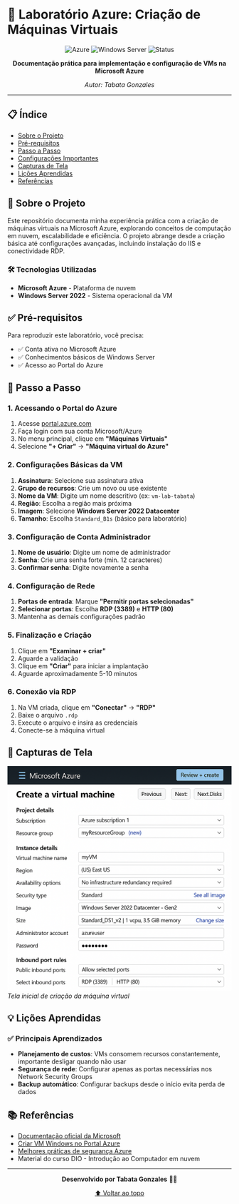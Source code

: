 # 🚀 Laboratório Azure: Criação de Máquinas Virtuais

<div align="center">
  
![Azure](https://img.shields.io/badge/Microsoft%20Azure-0078D4?style=for-the-badge&logo=microsoft-azure&logoColor=white)
![Windows Server](https://img.shields.io/badge/Windows%20Server-0078D6?style=for-the-badge&logo=windows&logoColor=white)
![Status](https://img.shields.io/badge/Status-Conclu%C3%ADdo-brightgreen?style=for-the-badge)

**Documentação prática para implementação e configuração de VMs na Microsoft Azure**

*Autor: Tabata Gonzales*

</div>

---

## 📋 Índice

- [Sobre o Projeto](#sobre-o-projeto)
- [Pré-requisitos](#pré-requisitos)
- [Passo a Passo](#passo-a-passo)
- [Configurações Importantes](#configurações-importantes)
- [Capturas de Tela](#capturas-de-tela)
- [Lições Aprendidas](#lições-aprendidas)
- [Referências](#referências)

## 📖 Sobre o Projeto

Este repositório documenta minha experiência prática com a criação de máquinas virtuais na Microsoft Azure, explorando conceitos de computação em nuvem, escalabilidade e eficiência. O projeto abrange desde a criação básica até configurações avançadas, incluindo instalação do IIS e conectividade RDP.

### 🛠️ Tecnologias Utilizadas

- **Microsoft Azure** - Plataforma de nuvem
- **Windows Server 2022** - Sistema operacional da VM

## ✅ Pré-requisitos

Para reproduzir este laboratório, você precisa:

- ✅ Conta ativa no Microsoft Azure
- ✅ Conhecimentos básicos de Windows Server
- ✅ Acesso ao Portal do Azure

## 🚀 Passo a Passo

### 1. Acessando o Portal do Azure
1. Acesse [portal.azure.com](https://portal.azure.com)
2. Faça login com sua conta Microsoft/Azure
3. No menu principal, clique em **"Máquinas Virtuais"**
4. Selecione **"+ Criar"** → **"Máquina virtual do Azure"**

### 2. Configurações Básicas da VM
1. **Assinatura**: Selecione sua assinatura ativa
2. **Grupo de recursos**: Crie um novo ou use existente
3. **Nome da VM**: Digite um nome descritivo (ex: `vm-lab-tabata`)
4. **Região**: Escolha a região mais próxima
5. **Imagem**: Selecione **Windows Server 2022 Datacenter**
6. **Tamanho**: Escolha `Standard_B1s` (básico para laboratório)

### 3. Configuração de Conta Administrador
1. **Nome de usuário**: Digite um nome de administrador
2. **Senha**: Crie uma senha forte (min. 12 caracteres)
3. **Confirmar senha**: Digite novamente a senha

### 4. Configuração de Rede
1. **Portas de entrada**: Marque **"Permitir portas selecionadas"**
2. **Selecionar portas**: Escolha **RDP (3389)** e **HTTP (80)**
3. Mantenha as demais configurações padrão

### 5. Finalização e Criação
1. Clique em **"Examinar + criar"**
2. Aguarde a validação
3. Clique em **"Criar"** para iniciar a implantação
4. Aguarde aproximadamente 5-10 minutos

### 6. Conexão via RDP
1. Na VM criada, clique em **"Conectar"** → **"RDP"**
2. Baixe o arquivo `.rdp`
3. Execute o arquivo e insira as credenciais
4. Conecte-se à máquina virtual

## 📸 Capturas de Tela

![Criação da VM](./generated_image.png)
*Tela inicial de criação da máquina virtual*

## 💡 Lições Aprendidas

### ✅ Principais Aprendizados
- **Planejamento de custos**: VMs consomem recursos constantemente, importante desligar quando não usar
- **Segurança de rede**: Configurar apenas as portas necessárias nos Network Security Groups
- **Backup automático**: Configurar backups desde o início evita perda de dados


## 📚 Referências

- [Documentação oficial da Microsoft](https://learn.microsoft.com/pt-br/azure/)
- [Criar VM Windows no Portal Azure](https://learn.microsoft.com/pt-br/azure/virtual-machines/windows/quick-create-portal)
- [Melhores práticas de segurança Azure](https://learn.microsoft.com/pt-br/azure/security/)
- Material do curso DIO - Introdução ao Computador em nuvem

---

<div align="center">

**Desenvolvido por Tabata Gonzales** 👩‍💻

[⬆ Voltar ao topo](#-laboratório-azure-criação-de-máquinas-virtuais)

</div>

